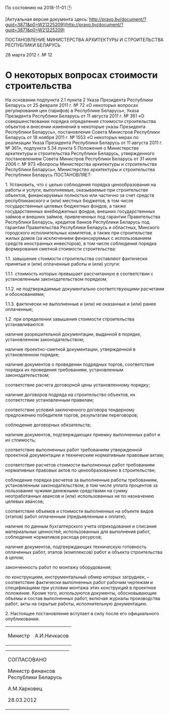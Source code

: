 По состоянию на 2018-11-01 &#x1F550;

[Актуальная версия документа здесь: http://pravo.by/document/?guid=3871&p0=W21225209](http://pravo.by/document/?guid=3871&p0=W21225209)

<p>ПОСТАНОВЛЕНИЕ МИНИСТЕРСТВА АРХИТЕКТУРЫ И СТРОИТЕЛЬСТВА РЕСПУБЛИКИ БЕЛАРУСЬ</p>
<p>28 марта 2012 г. № 12</p>
<h1>О некоторых вопросах стоимости строительства</h1>
<p>На основании подпункта 2.1 пункта 2 Указа Президента Республики Беларусь от 25 февраля 2011 г. № 72 «О некоторых вопросах регулирования цен (тарифов) в Республике Беларусь», Указа Президента Республики Беларусь от 11 августа 2011 г. № 361 «О совершенствовании порядка определения стоимости строительства объектов и внесении изменений в некоторые указы Президента Республики Беларусь», постановления Совета Министров Республики Беларусь от 18 ноября 2011 г. № 1553 «О некоторых мерах по реализации Указа Президента Республики Беларусь от 11 августа 2011 г. № 361», подпункта 5.34 пункта 5 Положения о Министерстве архитектуры и строительства Республики Беларусь, утвержденного постановлением Совета Министров Республики Беларусь от 31 июля 2006 г. № 973 «Вопросы Министерства архитектуры и строительства Республики Беларусь», Министерство архитектуры и строительства Республики Беларусь ПОСТАНОВЛЯЕТ:</p>
<p>1. Установить, что с целью соблюдения порядка ценообразования на работы и услуги, выполняемые, оказываемые при строительстве объектов, финансируемых полностью или частично за счет средств республиканского и (или) местных бюджетов, в том числе государственных целевых бюджетных фондов, а также государственных внебюджетных фондов, внешних государственных займов и внешних займов, привлеченных под гарантии Правительства Республики Беларусь, кредитов банков Республики Беларусь под гарантии Правительства Республики Беларусь и областных, Минского городского исполнительных комитетов, а также при строительстве жилых домов (за исключением финансируемых с использованием средств иностранных инвесторов), в том числе соблюдения порядка формирования сметной стоимости строительства:</p>
<p>1.1. завышение стоимости строительства составляют фактически принятые и (или) оплаченные работы и (или) услуги:</p>
<p>1.1.1. стоимость которых превышает рассчитанную в соответствии с установленным законодательством порядком;</p>
<p>1.1.2. не подтверждаемые документально соответствующими расчетами и обоснованиями;</p>
<p>1.1.3. фактически не выполненные и (или) не оказанные и (или) ранее оплаченные;</p>
<p>1.2. при определении завышения стоимости строительства устанавливаются:</p>
<p>наличие разрешительной документации, выданной в порядке, установленном законодательством;</p>
<p>наличие проектно-сметной документации, утвержденной в установленном порядке;</p>
<p>наличие документов о проведении подрядных торгов, соответствие порядка их проведения требованиям, установленным законодательством;</p>
<p>соответствие расчета договорной цены установленному порядку;</p>
<p>наличие договоров подряда на строительство объектов, их соответствие установленным правилам;</p>
<p>соответствие условий заключенного договора тендерному предложению победителя торгов, результатам переговоров;</p>
<p>соблюдение договорных обязательств;</p>
<p>наличие документов, подтверждающих приемку выполненных работ и их стоимость;</p>
<p>соответствие выполненных работ требованиям утвержденной проектной документации и техническим нормативным правовым актам;</p>
<p>соответствие расчетов стоимости выполненных работ требованиям нормативных правовых актов по ценообразованию в строительстве;</p>
<p>соблюдение порядка расчетов за выполненные работы требованиям, установленным законодательством, в том числе уплата процентов за пользование чужими денежными средствами на сумму неотработанных авансов и (или) использованных не по назначению целевых авансов;</p>
<p>соответствие объемов и стоимости выполненных на объекте видов (этапов) работ оплаченным (предъявленным к оплате);</p>
<p>наличие по данным бухгалтерского учета оприходования и списания материальных ценностей, использованных для выполнения работ, соблюдение нормативов расхода ресурсов;</p>
<p>наличие документов, подтверждающих техническую готовность оплаченных работ, этапов (комплексов) работ и объекта строительства в целом;</p>
<p>законченность работ по монтажу оборудования;</p>
<p>по конструкциям, инструментальный обмер которых затруднен, – соответствие фактически выполненных работ рабочим чертежам и спецификациям при условии монтажа этих конструкций в проектное положение. Кроме того, используются документы, обосновывающие объемы и состав выполненных работ, включая журналы производства работ, акты на скрытые работы, исполнительную документацию.</p>
<p>2. Настоящее постановление вступает в силу после его официального опубликования.</p>
<p></p>
<table><tr>
<td><p>Министр</p></td>
<td><p>А.И.Ничкасов</p></td>
</tr></table>
<p></p>
<table><tr>
<td>
<p>СОГЛАСОВАНО</p>
<p>Министр финансов<br>Республики Беларусь</p>
<p>А.М.Харковец</p>
<p>28.03.2012</p>
</td>
<td><p></p></td>
</tr></table>
<p></p>